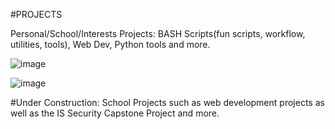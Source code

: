 #PROJECTS

Personal/School/Interests Projects: BASH Scripts(fun scripts, workflow, utilities, tools), Web Dev, Python tools and more. 






![image](https://user-images.githubusercontent.com/77269940/211161632-0bd42b31-6cde-4b56-8de9-c34759330aae.png)



![image](https://user-images.githubusercontent.com/77269940/211161661-90ecd9ab-e5f9-45da-9d04-7513b5399178.png)



#Under Construction: School Projects such as web development projects as well as the IS Security Capstone Project and more. 
